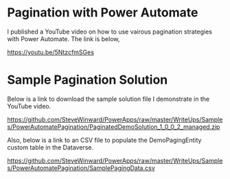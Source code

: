 # Pagination with Power Automate
I published a YouTube video on how to use vairous pagination strategies with Power Automate.  The link is below,

https://youtu.be/5NtzcfmSGes

# Sample Pagination Solution
Below is a link to download the sample solution file I demonstrate in the YouTube video.

https://github.com/SteveWinward/PowerApps/raw/master/WriteUps/Samples/PowerAutomatePagination/PaginatedDemoSolution_1_0_0_2_managed.zip

Also, below is a link to an CSV file to populate the DemoPagingEntity custom table in the Dataverse.

https://github.com/SteveWinward/PowerApps/raw/master/WriteUps/Samples/PowerAutomatePagination/SamplePagingData.csv
